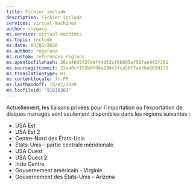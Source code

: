 ```yaml
---
title: Fichier include
description: Fichier include
services: virtual-machines
author: roygara
ms.service: virtual-machines
ms.topic: include
ms.date: 03/05/2020
ms.author: rogarana
ms.custom: references_regions
ms.openlocfilehash: 30cb46d5f37e9f44df2cf0b805ef58fae943f391
ms.sourcegitcommit: 23aa0cf152b8f04a294c3fca56f7ae3ba562d272
ms.translationtype: HT
ms.contentlocale: fr-FR
ms.lasthandoff: 10/07/2020
ms.locfileid: "91816363"
---
```

Actuellement, les liaisons privées pour l’importation ou l’exportation de disques managés sont seulement disponibles dans les régions suivantes :

- USA Est
- USA Est 2
- Centre-Nord des États-Unis 
- États-Unis - partie centrale méridionale 
- USA Ouest 
- USA Ouest 2 
- Inde Centre 
- Gouvernement américain - Virginie 
- Gouvernement des États-Unis – Arizona 
